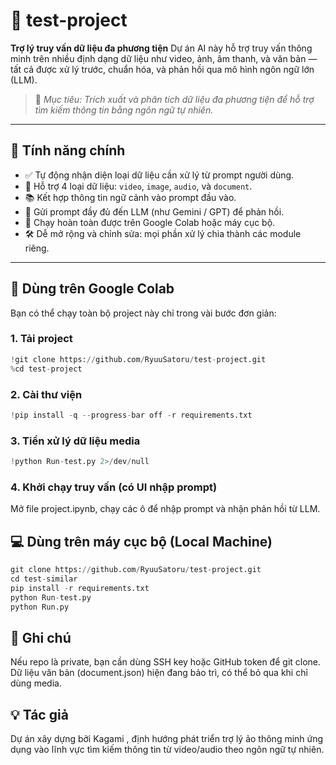 # 🧠 test-project

**Trợ lý truy vấn dữ liệu đa phương tiện**
Dự án AI này hỗ trợ truy vấn thông minh trên nhiều định dạng dữ liệu như video, ảnh, âm thanh, và văn bản — tất cả được xử lý trước, chuẩn hóa, và phản hồi qua mô hình ngôn ngữ lớn (LLM).

> 🎯 *Mục tiêu: Trích xuất và phân tích dữ liệu đa phương tiện để hỗ trợ tìm kiếm thông tin bằng ngôn ngữ tự nhiên.*

---

## 🚀 Tính năng chính

- ✅ Tự động nhận diện loại dữ liệu cần xử lý từ prompt người dùng.
- 🧩 Hỗ trợ 4 loại dữ liệu: `video`, `image`, `audio`, và `document`.
- 📚 Kết hợp thông tin ngữ cảnh vào prompt đầu vào.
- 🤖 Gửi prompt đầy đủ đến LLM (như Gemini / GPT) để phản hồi.
- 🧪 Chạy hoàn toàn được trên Google Colab hoặc máy cục bộ.
- 🛠 Dễ mở rộng và chỉnh sửa: mọi phần xử lý chia thành các module riêng.

---

## 📓 Dùng trên Google Colab

Bạn có thể chạy toàn bộ project này chỉ trong vài bước đơn giản:

### 1. Tải project
```python
!git clone https://github.com/RyuuSatoru/test-project.git
%cd test-project
```
### 2. Cài thư viện
```python
!pip install -q --progress-bar off -r requirements.txt
```
### 3. Tiền xử lý dữ liệu media
```python
!python Run-test.py 2>/dev/null
```
### 4. Khởi chạy truy vấn (có UI nhập prompt)
Mở file project.ipynb, chạy các ô để nhập prompt và nhận phản hồi từ LLM.

## 💻 Dùng trên máy cục bộ (Local Machine)
```python
git clone https://github.com/RyuuSatoru/test-project.git
cd test-similar
pip install -r requirements.txt
python Run-test.py
python Run.py
```
## 📍 Ghi chú
Nếu repo là private, bạn cần dùng SSH key hoặc GitHub token để git clone.
Dữ liệu văn bản (document.json) hiện đang bảo trì, có thể bỏ qua khi chỉ dùng media.

## 💡 Tác giả
Dự án xây dựng bởi Kagami , định hướng phát triển trợ lý ảo thông minh ứng dụng vào lĩnh vực tìm kiếm thông tin từ video/audio theo ngôn ngữ tự nhiên.
